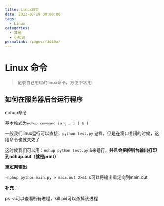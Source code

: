 ```yaml
---
title: Linux命令
date: 2023-03-19 00:00:00
tags: 
  - Linux
categories: 
  - 其他
  - 小知识
permalink: /pages/f3015a/
---
```




# Linux 命令

> 记录自己用过的linux命令，方便下次用

## **如何在服务器后台运行程序**

nohup命令

基本格式为`nohup command [arg … ] [ & ]`

一般我们linux运行可以直接，`python test.py` 这样，但是在窗口关闭的时候，这段命令也就失效了

这时候我们可以用：`nohup python test.py` &来运行，**并且会把控制台输出打印到nohup.out（就是print）**

**重定向输出**

`·nohup python main.py > main.out 2>&1 &`可以将输出重定向到main.out

**补充**：

ps -a可以查看所有进程，kill pid可以杀掉该进程

